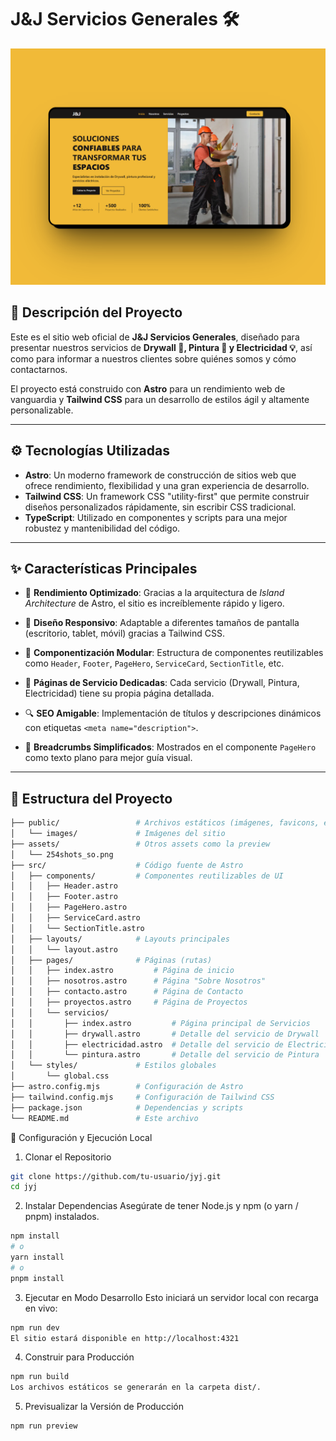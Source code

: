 # J&J Servicios Generales 🛠️

![Vista previa del sitio de J&J Servicios Generales](./src/assets/254shots_so.png)

## 📌 Descripción del Proyecto

Este es el sitio web oficial de **J&J Servicios Generales**, diseñado para presentar nuestros servicios de **Drywall 🧱, Pintura 🎨 y Electricidad 💡**, así como para informar a nuestros clientes sobre quiénes somos y cómo contactarnos.

El proyecto está construido con **Astro** para un rendimiento web de vanguardia y **Tailwind CSS** para un desarrollo de estilos ágil y altamente personalizable.

---

## ⚙️ Tecnologías Utilizadas

- **Astro**: Un moderno framework de construcción de sitios web que ofrece rendimiento, flexibilidad y una gran experiencia de desarrollo.
- **Tailwind CSS**: Un framework CSS "utility-first" que permite construir diseños personalizados rápidamente, sin escribir CSS tradicional.
- **TypeScript**: Utilizado en componentes y scripts para una mejor robustez y mantenibilidad del código.

---

## ✨ Características Principales

- 🚀 **Rendimiento Optimizado**: Gracias a la arquitectura de _Island Architecture_ de Astro, el sitio es increíblemente rápido y ligero.
- 📱 **Diseño Responsivo**: Adaptable a diferentes tamaños de pantalla (escritorio, tablet, móvil) gracias a Tailwind CSS.
- 🧩 **Componentización Modular**: Estructura de componentes reutilizables como `Header`, `Footer`, `PageHero`, `ServiceCard`, `SectionTitle`, etc.
- 📄 **Páginas de Servicio Dedicadas**: Cada servicio (Drywall, Pintura, Electricidad) tiene su propia página detallada.

- 🔍 **SEO Amigable**: Implementación de títulos y descripciones dinámicos con etiquetas `<meta name="description">`.
- 🧵 **Breadcrumbs Simplificados**: Mostrados en el componente `PageHero` como texto plano para mejor guía visual.

---

## 📁 Estructura del Proyecto

```bash
├── public/                 # Archivos estáticos (imágenes, favicons, etc.)
│   └── images/             # Imágenes del sitio
├── assets/                 # Otros assets como la preview
│   └── 254shots_so.png
├── src/                    # Código fuente de Astro
│   ├── components/         # Componentes reutilizables de UI
│   │   ├── Header.astro
│   │   ├── Footer.astro
│   │   ├── PageHero.astro
│   │   ├── ServiceCard.astro
│   │   └── SectionTitle.astro
│   ├── layouts/            # Layouts principales
│   │   └── layout.astro
│   ├── pages/              # Páginas (rutas)
│   │   ├── index.astro         # Página de inicio
│   │   ├── nosotros.astro      # Página "Sobre Nosotros"
│   │   ├── contacto.astro      # Página de Contacto
│   │   ├── proyectos.astro     # Página de Proyectos
│   │   └── servicios/
│   │       ├── index.astro         # Página principal de Servicios
│   │       ├── drywall.astro       # Detalle del servicio de Drywall
│   │       ├── electricidad.astro  # Detalle del servicio de Electricidad
│   │       └── pintura.astro       # Detalle del servicio de Pintura
│   └── styles/             # Estilos globales
│       └── global.css
├── astro.config.mjs        # Configuración de Astro
├── tailwind.config.mjs     # Configuración de Tailwind CSS
├── package.json            # Dependencias y scripts
└── README.md               # Este archivo
```


🧪 Configuración y Ejecución Local
1. Clonar el Repositorio
```bash
git clone https://github.com/tu-usuario/jyj.git
cd jyj
```

2. Instalar Dependencias
Asegúrate de tener Node.js y npm (o yarn / pnpm) instalados.

```bash
npm install
# o
yarn install
# o
pnpm install
```

3. Ejecutar en Modo Desarrollo
Esto iniciará un servidor local con recarga en vivo:

```bash
npm run dev
El sitio estará disponible en http://localhost:4321
```

4. Construir para Producción

```bash
npm run build
Los archivos estáticos se generarán en la carpeta dist/.
```

5. Previsualizar la Versión de Producción

```bash
npm run preview
```
